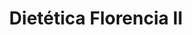 ---
title: "Dietética Florencia II"
url: /ciudad-autonoma-de-buenos-aires/dietetica-florencia-ii/
shop: general
---